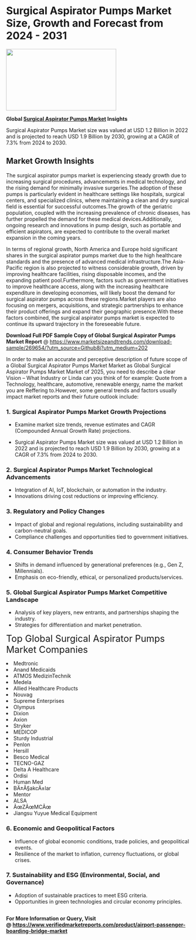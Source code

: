 <H1>Surgical Aspirator Pumps Market Size, Growth and Forecast from 2024 - 2031</H1><img class="aligncenter size-medium wp-image-584254" src="https://thirdeyenews.in/wp-content/uploads/2024/09/Global-Market-Research-300x168.jpeg" alt="" width="300" height="168" /><p><strong>Global&nbsp;<a href="https://www.marketsizeandtrends.com/download-sample/269654/?utm_source=Github8j?utm_medium=202">Surgical Aspirator Pumps Market</a> Insights</strong></p><p>Surgical Aspirator Pumps Market size was valued at USD 1.2 Billion in 2022 and is projected to reach USD 1.9 Billion by 2030, growing at a CAGR of 7.3% from 2024 to 2030.</p><p><h2>Market Growth Insights</h2> <p>The surgical aspirator pumps market is experiencing steady growth due to increasing surgical procedures, advancements in medical technology, and the rising demand for minimally invasive surgeries.The adoption of these pumps is particularly evident in healthcare settings like hospitals, surgical centers, and specialized clinics, where maintaining a clean and dry surgical field is essential for successful outcomes.The growth of the geriatric population, coupled with the increasing prevalence of chronic diseases, has further propelled the demand for these medical devices.Additionally, ongoing research and innovations in pump design, such as portable and efficient aspirators, are expected to contribute to the overall market expansion in the coming years.</p> <p>In terms of regional growth, North America and Europe hold significant shares in the surgical aspirator pumps market due to the high healthcare standards and the presence of advanced medical infrastructure.The Asia-Pacific region is also projected to witness considerable growth, driven by improving healthcare facilities, rising disposable incomes, and the expanding patient pool.Furthermore, factors such as government initiatives to improve healthcare access, along with the increasing healthcare expenditure in developing economies, will likely boost the demand for surgical aspirator pumps across these regions.Market players are also focusing on mergers, acquisitions, and strategic partnerships to enhance their product offerings and expand their geographic presence.With these factors combined, the surgical aspirator pumps market is expected to continue its upward trajectory in the foreseeable future.</p> <p><span class=""><strong>Download Full PDF Sample Copy of Global Surgical Aspirator Pumps Market Report</strong> @ <a href="https://www.marketsizeandtrends.com/download-sample/269654/?utm_source=Github8j?utm_medium=202" target="_blank">https://www.marketsizeandtrends.com/download-sample/269654/?utm_source=Github8j?utm_medium=202</a></span></p><p>In order to make an accurate and perceptive description of future scope of a Global&nbsp;Surgical Aspirator Pumps Market Market as Global&nbsp;Surgical Aspirator Pumps Market Market of 2025, you need to describe a clear Vision &ndash; What Industry or Linda can you think of for example: Quote from a Technology, healthcare, automotive, renewable energy, name the market you are Reffering to.However, some general trends and factors usually impact market reports and their future outlook include:</p><h3>1.&nbsp;<strong>Surgical Aspirator Pumps Market Growth Projections</strong></h3><ul><li>Examine market size trends, revenue estimates and CAGR (Compounded Annual Growth Rate) projections.</li><li><p>Surgical Aspirator Pumps Market size was valued at USD 1.2 Billion in 2022 and is projected to reach USD 1.9 Billion by 2030, growing at a CAGR of 7.3% from 2024 to 2030.</p></li></ul><h3>2.&nbsp;<strong>Surgical Aspirator Pumps Market Technological Advancements</strong></h3><ul><li>Integration of AI, IoT, blockchain, or automation in the industry.</li><li>Innovations driving cost reductions or improving efficiency.</li></ul><h3>3.&nbsp;<strong>Regulatory and Policy Changes</strong></h3><ul><li>Impact of global and regional regulations, including sustainability and carbon-neutral goals.</li><li>Compliance challenges and opportunities tied to government initiatives.</li></ul><h3>4.&nbsp;<strong>Consumer Behavior Trends</strong></h3><ul><li>Shifts in demand influenced by generational preferences (e.g., Gen Z, Millennials).</li><li>Emphasis on eco-friendly, ethical, or personalized products/services.</li></ul><h3>5.&nbsp;<strong>Global Surgical Aspirator Pumps Market Competitive Landscape</strong></h3><ul><li>Analysis of key players, new entrants, and partnerships shaping the industry.</li><li>Strategies for differentiation and market penetration.</li></ul><p data-pm-slice="1 1 []"><span style="color: inherit; font-family: inherit; font-size: 25px;">Top Global Surgical Aspirator Pumps Market Companies</span></p><div class="" data-test-id=""><p><li>Medtronic</li><li> Anand Medicaids</li><li> ATMOS MedizinTechnik</li><li> Medela</li><li> Allied Healthcare Products</li><li> Nouvag</li><li> Supreme Enterprises</li><li> Olympus</li><li> Dixion</li><li> Axion</li><li> Stryker</li><li> MEDICOP</li><li> Sturdy Industrial</li><li> Penlon</li><li> Hersill</li><li> Besco Medical</li><li> TECNO-GAZ</li><li> Delta A Healthcare</li><li> Ordisi</li><li> Human Med</li><li> BÄ±Ã§akcÄ±lar</li><li> Mentor</li><li> ALSA</li><li> ÃœZÃœMCÃœ</li><li> Jiangsu Yuyue Medical Equipment</li></p></div><h3>6.&nbsp;<strong>Economic and Geopolitical Factors</strong></h3><ul><li>Influence of global economic conditions, trade policies, and geopolitical events.</li><li>Resilience of the market to inflation, currency fluctuations, or global crises.</li></ul><h3>7.&nbsp;<strong>Sustainability and ESG (Environmental, Social, and Governance)</strong></h3><ul><li>Adoption of sustainable practices to meet ESG criteria.</li><li>Opportunities in green technologies and circular economy principles.</li></ul><h2><strong style="font-size: 14px;">For More Information or Query, Visit @&nbsp;</strong><a style="background-color: #ffffff; font-size: 14px;" href="https://www.marketsizeandtrends.com/report/surgical-aspirator-pumps-market/" target="_blank">https://www.verifiedmarketreports.com/product/airport-passenger-boarding-bridge-market</a></h2>